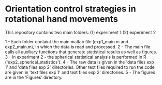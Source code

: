 # Orientation control strategies in rotational hand movements
This repository contains two main folders: (1) experiment 1 (2) experiment 2

1 - Each folder containt the main matlab file (exp1_main.m and exp2_main.m), in which the data is read and processed. 
2 - The main file calls all auxiliary functions that generate statistical results as well as figures.
3 - In experiment 2 - the spherical statistical analysis is performed in R ('exp2_spherical_statistics').
4 - The raw data is given in the 'data files exp 1' and 'data files exp 2' directories. Other text files required to run the code are given in 'text files exp 1' and text files exp 2' directories.
5 - The figures are in the 'Figures' directory.
